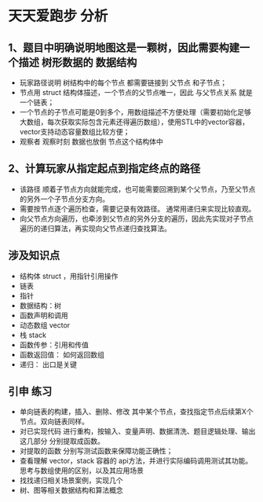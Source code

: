 # 天天爱跑步 分析

## 1、题目中明确说明地图这是一颗树，因此需要构建一个描述 树形数据的 数据结构
- 玩家路径说明 树结构中的每个节点 都需要链接到 父节点 和子节点；
- 节点用 struct 结构体描述，一个节点的父节点唯一，因此 与父节点关系 就是一个链表；
- 一个节点的子节点可能是0到多个，用数组描述不方便处理（需要初始化足够大数组，每次获取实际包含元素还得遍历数组），使用STL中的vector容器，vector支持动态容量数组比较方便；
- 观察者 观察时刻 数据也放倒  节点这个结构体中

## 2、计算玩家从指定起点到指定终点的路径
- 该路径 顺着子节点方向就能完成，也可能需要回溯到某个父节点，乃至父节点的另外一个子节点分支方向。
- 需要按节点逐个遍历检查，需要记录有效路径。 通常用递归来实现比较直观。
- 向父节点方向遍历，也牵涉到父节点的另外分支的遍历，因此先实现对子节点遍历的递归算法，再实现向父节点递归查找算法。

## 涉及知识点
- 结构体 struct ，用指针引用操作
- 链表
- 指针
- 数据结构：树
- 函数声明和调用
- 动态数组 vector
- 栈 stack
- 函数传参：引用和传值
- 函数返回值： 如何返回数组
- 递归： 出口是关键

## 引申 练习
- 单向链表的构建，插入、删除、修改 其中某个节点，查找指定节点后续第X个节点。双向链表同样。
- 对已实现代码 进行重构，按输入、变量声明、数据清洗、题目逻辑处理、输出这几部分 分别提取成函数。
- 对提取的函数 分别写测试函数来保障功能正确性；
- 查看理解 vector，stack 容器的 api方法，并进行实际编码调用测试其功能。思考与数组使用的区别，以及其应用场景
- 找找递归相关场景案例，实现几个
- 树、图等相关数据结构和算法概念